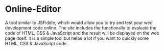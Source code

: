 # Online-Editor
A tool similar to JSFiddle, which would allow you to try and test your wed development code online. The site includes the functionally to evaluate the code of HTML, CSS & JavaScript and the result will be displayed on the web page itself. It is a simple tool but helps a lot if you want to quickly some HTML, CSS & JavaScript code.
